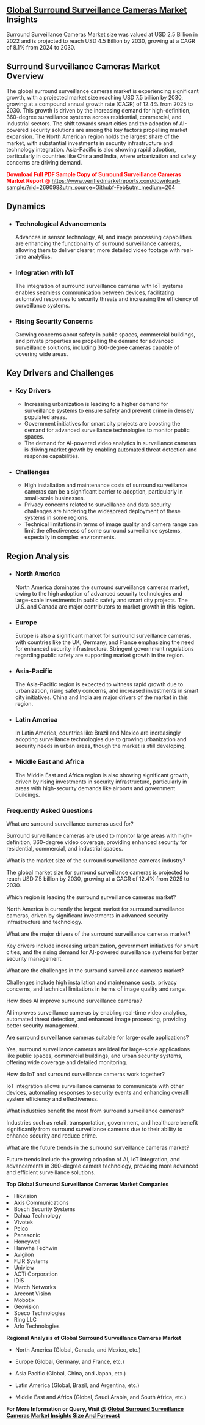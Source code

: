 <h2><a href="https://www.verifiedmarketreports.com/download-sample/?rid=269098&amp;utm_source=Githubf&amp;utm_medium=204" target="_blank">Global Surround Surveillance Cameras Market</a> Insights</h2><p>Surround Surveillance Cameras Market size was valued at USD 2.5 Billion in 2022 and is projected to reach USD 4.5 Billion by 2030, growing at a CAGR of 8.1% from 2024 to 2030.</p><p> <h2>Surround Surveillance Cameras Market Overview</h2> <p>The global surround surveillance cameras market is experiencing significant growth, with a projected market size reaching USD 7.5 billion by 2030, growing at a compound annual growth rate (CAGR) of 12.4% from 2025 to 2030. This growth is driven by the increasing demand for high-definition, 360-degree surveillance systems across residential, commercial, and industrial sectors. The shift towards smart cities and the adoption of AI-powered security solutions are among the key factors propelling market expansion. The North American region holds the largest share of the market, with substantial investments in security infrastructure and technology integration. Asia-Pacific is also showing rapid adoption, particularly in countries like China and India, where urbanization and safety concerns are driving demand.</p> <p><p><span class=""><span style="color: #ff0000;"><strong>Download Full PDF Sample Copy of Surround Surveillance Cameras Market Report</strong> @ </span><a href="https://www.verifiedmarketreports.com/download-sample/?rid=269098&amp;utm_source=Githubf-Feb&amp;utm_medium=204" target="_blank">https://www.verifiedmarketreports.com/download-sample/?rid=269098&amp;utm_source=Githubf-Feb&amp;utm_medium=204</a></span></p></p> <h2>Dynamics</h2> <ul> <li><h3>Technological Advancements</h3> Advances in sensor technology, AI, and image processing capabilities are enhancing the functionality of surround surveillance cameras, allowing them to deliver clearer, more detailed video footage with real-time analytics.</li> <li><h3>Integration with IoT</h3> The integration of surround surveillance cameras with IoT systems enables seamless communication between devices, facilitating automated responses to security threats and increasing the efficiency of surveillance systems.</li> <li><h3>Rising Security Concerns</h3> Growing concerns about safety in public spaces, commercial buildings, and private properties are propelling the demand for advanced surveillance solutions, including 360-degree cameras capable of covering wide areas.</li> </ul> <h2>Key Drivers and Challenges</h2> <ul> <li><h3>Key Drivers</h3> <ul> <li>Increasing urbanization is leading to a higher demand for surveillance systems to ensure safety and prevent crime in densely populated areas.</li> <li>Government initiatives for smart city projects are boosting the demand for advanced surveillance technologies to monitor public spaces.</li> <li>The demand for AI-powered video analytics in surveillance cameras is driving market growth by enabling automated threat detection and response capabilities.</li> </ul> </li> <li><h3>Challenges</h3> <ul> <li>High installation and maintenance costs of surround surveillance cameras can be a significant barrier to adoption, particularly in small-scale businesses.</li> <li>Privacy concerns related to surveillance and data security challenges are hindering the widespread deployment of these systems in some regions.</li> <li>Technical limitations in terms of image quality and camera range can limit the effectiveness of some surround surveillance systems, especially in complex environments.</li> </ul> </li> </ul> <h2>Region Analysis</h2> <ul> <li><h3>North America</h3> North America dominates the surround surveillance cameras market, owing to the high adoption of advanced security technologies and large-scale investments in public safety and smart city projects. The U.S. and Canada are major contributors to market growth in this region.</li> <li><h3>Europe</h3> Europe is also a significant market for surround surveillance cameras, with countries like the UK, Germany, and France emphasizing the need for enhanced security infrastructure. Stringent government regulations regarding public safety are supporting market growth in the region.</li> <li><h3>Asia-Pacific</h3> The Asia-Pacific region is expected to witness rapid growth due to urbanization, rising safety concerns, and increased investments in smart city initiatives. China and India are major drivers of the market in this region.</li> <li><h3>Latin America</h3> In Latin America, countries like Brazil and Mexico are increasingly adopting surveillance technologies due to growing urbanization and security needs in urban areas, though the market is still developing.</li> <li><h3>Middle East and Africa</h3> The Middle East and Africa region is also showing significant growth, driven by rising investments in security infrastructure, particularly in areas with high-security demands like airports and government buildings.</li> </ul> <h3>Frequently Asked Questions</h3> <p>What are surround surveillance cameras used for?</p> <p>Surround surveillance cameras are used to monitor large areas with high-definition, 360-degree video coverage, providing enhanced security for residential, commercial, and industrial spaces.</p> <p>What is the market size of the surround surveillance cameras industry?</p> <p>The global market size for surround surveillance cameras is projected to reach USD 7.5 billion by 2030, growing at a CAGR of 12.4% from 2025 to 2030.</p> <p>Which region is leading the surround surveillance cameras market?</p> <p>North America is currently the largest market for surround surveillance cameras, driven by significant investments in advanced security infrastructure and technology.</p> <p>What are the major drivers of the surround surveillance cameras market?</p> <p>Key drivers include increasing urbanization, government initiatives for smart cities, and the rising demand for AI-powered surveillance systems for better security management.</p> <p>What are the challenges in the surround surveillance cameras market?</p> <p>Challenges include high installation and maintenance costs, privacy concerns, and technical limitations in terms of image quality and range.</p> <p>How does AI improve surround surveillance cameras?</p> <p>AI improves surveillance cameras by enabling real-time video analytics, automated threat detection, and enhanced image processing, providing better security management.</p> <p>Are surround surveillance cameras suitable for large-scale applications?</p> <p>Yes, surround surveillance cameras are ideal for large-scale applications like public spaces, commercial buildings, and urban security systems, offering wide coverage and detailed monitoring.</p> <p>How do IoT and surround surveillance cameras work together?</p> <p>IoT integration allows surveillance cameras to communicate with other devices, automating responses to security events and enhancing overall system efficiency and effectiveness.</p> <p>What industries benefit the most from surround surveillance cameras?</p> <p>Industries such as retail, transportation, government, and healthcare benefit significantly from surround surveillance cameras due to their ability to enhance security and reduce crime.</p> <p>What are the future trends in the surround surveillance cameras market?</p> <p>Future trends include the growing adoption of AI, IoT integration, and advancements in 360-degree camera technology, providing more advanced and efficient surveillance solutions.</p> </p><p><strong>Top Global Surround Surveillance Cameras Market Companies</strong></p><div data-test-id=""><p><li>Hikvision</li><li> Axis Communications</li><li> Bosch Security Systems</li><li> Dahua Technology</li><li> Vivotek</li><li> Pelco</li><li> Panasonic</li><li> Honeywell</li><li> Hanwha Techwin</li><li> Avigilon</li><li> FLIR Systems</li><li> Uniview</li><li> ACTi Corporation</li><li> IDIS</li><li> March Networks</li><li> Arecont Vision</li><li> Mobotix</li><li> Geovision</li><li> Speco Technologies</li><li> Ring LLC</li><li> Arlo Technologies</li></p><div><strong>Regional Analysis of&nbsp;Global Surround Surveillance Cameras Market</strong></div><ul><li dir="ltr"><p dir="ltr">North America&nbsp;(Global, Canada, and Mexico, etc.)</p></li><li dir="ltr"><p dir="ltr">Europe (Global, Germany, and France, etc.)</p></li><li dir="ltr"><p dir="ltr">Asia Pacific&nbsp;(Global, China, and Japan, etc.)</p></li><li dir="ltr"><p dir="ltr">Latin America&nbsp;(Global, Brazil, and Argentina, etc.)</p></li><li dir="ltr">Middle East and Africa&nbsp;(Global, Saudi Arabia, and South Africa, etc.)</li></ul><p><strong>For More Information or Query, Visit @&nbsp;</strong><strong><a href="https://www.verifiedmarketreports.com/product/surround-surveillance-cameras-market/?utm_source=Githubf&amp;utm_medium=204" target="_blank">Global Surround Surveillance Cameras Market Insights Size And Forecast</a></strong></p></div>
